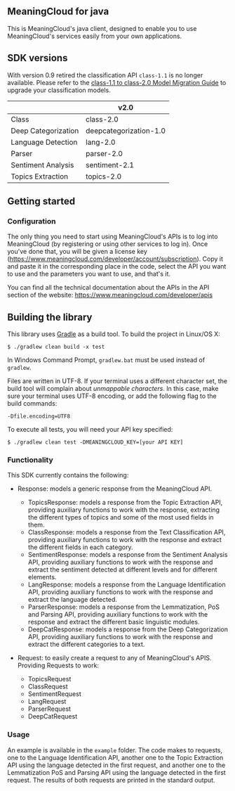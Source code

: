 ## MeaningCloud for java

This is MeaningCloud's java client, designed to enable you to use MeaningCloud's
services easily from your own applications.

## SDK versions

With version 0.9 retired the classification API `class-1.1` is no longer available. Please refer to the
[class-1.1 to class-2.0 Model Migration Guide](https://www.meaningcloud.com/blog/text-classification-20-migration-guide)
to upgrade your classification models.

|                     | v2.0                   |
|---------------------|------------------------|
| Class               | class-2.0              |
| Deep Categorization | deepcategorization-1.0 |
| Language Detection  | lang-2.0               |
| Parser              | parser-2.0             |
| Sentiment Analysis  | sentiment-2.1          |
| Topics Extraction   | topics-2.0             |


## Getting started

### Configuration
The only thing you need to start using MeaningCloud's APIs is to log into MeaningCloud
(by registering or using other services to log in). Once you've done that, you will be given a
license key (https://www.meaningcloud.com/developer/account/subscription). Copy it and paste it in
the corresponding place in the code, select the API you want to use and the parameters you want to use,
and that's it.

You can find all the technical documentation about the APIs in the API section of the website:
 https://www.meaningcloud.com/developer/apis

## Building the library

This library uses [Gradle](https://gradle.org) as a build tool. To build the project in Linux/OS X:

```
$ ./gradlew clean build -x test
```

In Windows Command Prompt, `gradlew.bat` must be used instead of `gradlew`.

Files are written in UTF-8. If your terminal uses a different character set, the build tool will complain
about _unmappable characters_. In this case, make sure your terminal uses UTF-8 encoding, or add the
following flag to the build commands:

```
-Dfile.encoding=UTF8
```

To execute all tests, you will need your API key specified:

```
$ ./gradlew clean test -DMEANINGCLOUD_KEY=[your API KEY]
```


### Functionality
This SDK currently contains the following:

- Response: models a generic response from the MeaningCloud API.
  - TopicsResponse: models a response from the Topic Extraction API, providing auxiliary functions to work
with the response, extracting the different types of topics and some of the most used fields in them.
  - ClassResponse: models a response from the Text Classification API, providing auxiliary functions to work
with the response and extract the different fields in each category.
  - SentimentResponse: models a response from the Sentiment Analysis API, providing auxiliary functions to work
with the response and extract the sentiment detected at different levels and for different elements.
  - LangResponse: models a response from the Language Identification API, providing auxiliary functions to work
with the response and extract the language detected.
  - ParserResponse: models a response from the Lemmatization, PoS and Parsing API, providing auxiliary functions to work
with the response and extract the different basic linguistic modules.
  - DeepCatResponse: models a response from the Deep Categorization API, providing auxiliary functions to work
with the response and extract the different categories to a text.

- Request: to easily create a request to any of MeaningCloud's APIS. Providing Requests to work:
  - TopicsRequest
  - ClassRequest
  - SentimentRequest
  - LangRequest
  - ParserRequest
  - DeepCatRequest

### Usage

An example is available in the `example` folder. The code makes to requests, one to
the Language Identification API, another one to the Topic Extraction API using the language detected
in the first request, and another one to the Lemmatization PoS and Parsing API using the language
detected in the first request. The results of both requests are printed in the standard output.
